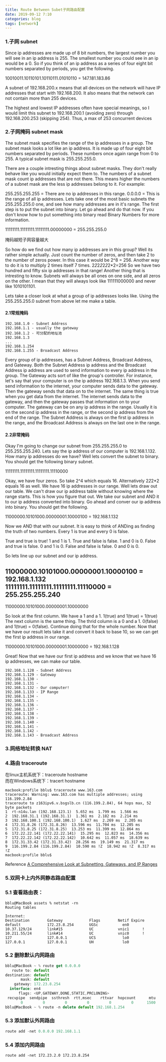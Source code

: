 ```yaml
---
title: Route Between Subet子网路由配置
date: 2019-09-12 7:10
categories: blog
tags: [network]
---
```

### 1.子网 subnet
Since ip addresses are made up of 8 bit numbers, the largest number you will see in an ip address is 255. The smallest number you could see in an ip would be a 0. So if you think of an ip address as a series of four eight bit numbers separated by periods, you get the following.

10010011.10110101.10110111.01010110 = 147.181.183.86

A subnet of 192.168.200.x means that all devices on the network will have IP addresses that start with 192.168.200. It also means that the network can not contain more than 255 devices.   

The highest and lowest IP addresses often have special meanings, so I would limit this subnet to 192.168.200.1 (avoiding zero) through 192.168.200.253 (skipping 254). Thus, a max of 253 concurrent devices

### 2.子网掩码 subnet mask

The subnet mask specifies the range of the ip addresses in a group. The subnet mask looks a lot like an ip address. It is made up of four eight bit numbers separated by periods. These numbers once again range from 0 to 255. A typical subnet mask is 255.255.255.0.

There are a couple intresting things about subnet masks. They don't really behave like you would initially expect them to. The numbers of a subnet mask count ip addresses that are not there. This means higher the numbers of a subnet mask are the less ip addresses belong to it.
For example:

255.255.255.255	= There are no ip addresses in this range.
0.0.0.0	= This is the range of all ip addresses.
Lets take one of the most basic subnets the 255.255.255.0 one, and see how many addresses are in it's range. The first step is to put the subnet into binary. Let go ahead and do that now. If you don't know how to put something into binary read Binary Numbers for more information.

11111111.11111111.11111111.00000000 = 255.255.255.0

掩码越短子网容量越大

So how do we find out how many ip addresses are in this group? Well its rather simple actually. Just count the number of zeros, and then take 2 to the number of zeros power. In this case it would be 2^8 = 256. Another way to do it is to multiply 2 times itself 7 times. 2*2*2*2*2*2*2*2=256 So we have two hundred and fifty six ip addresses in that range! Another thing that is intresting to know. Subnets will always be all ones on one side, and all zeros on the other. I mean that they will always look like 111111000000 and never like 1010101101.

Lets take a closer look at what a group of ip addresses looks like. Using the 255.255.255.0 subnet from above let me make a table.
#### 2.1常规掩码
```
192.168.1.0 - Subnet Address
192.168.1.1 - usually the gateway
192.168.1.2 - 可分配的地址池
192.168.1.3
...
192.168.1.254
192.168.1.255 - Broadcast Address
```
Every group of ip addresses, has a Subnet Address, Broadcast Address, and Gateway. Both the Subnet Address ip address and the Broadcast Address ip address are used to send information to every ip address in the group. The Gateway acts sort of like the group's controller. For instance, let's say that your computer is on the ip address 192.168.1.3. When you send send information to the internet, your computer sends data to the gateway. Then the gateway sends that data on to the internet. The same thing is true when you get data from the internet. The internet sends data to the gateway, and then the gateway passes that information on to your computer. The gateway can be on any ip address in the range. Usually it is on the second ip address in the range, or the second ip address from the end of the range. The Subnet Address is always on the first ip address in the range, and the Broadcast Address is always on the last one in the range.
#### 2.2非常掩码
Okay I'm going to change our subnet from 255.255.255.0 to 255.255.255.240. Lets say the ip address of our computer is 192.168.1.132. How many ip addresses do we have? Well lets convert the subnet to binary. You should get the following binary subnet.

11111111.11111111.11111111.11110000

Okay, we have four zeros. So take 2^4 which equals 16. Alternatively 2*2*2*2 equals 16 as well. We have 16 ip addresses in our range. Well lets draw out our table. We can't draw our ip address table without knowing where the range starts. This is how you figure that out. We take our subnet and AND it to our ip address converted into binary. Go ahead and conver our ip address into binary. You should get the following.

11000000.10101000.00000001.10000100 = 192.168.1.132

Now we AND that with our subnet. It is easy to think of ANDing as finding the truth of two numbers. Every 1 is true and every 0 is false.

True and true is true! 1 and 1 is 1.
True and false is false. 1 and 0 is 0.
False and true is false. 0 and 1 is 0.
False and false is false. 0 and 0 is 0.

So lets line up our subnet and our ip address.

11000000.10101000.00000001.10000100 = 192.168.1.132  
11111111.11111111.11111111.11110000 = 255.255.255.240
-----------------------------------
11000000.10101000.00000001.10000000

So look at the first column. We have a 1 and a 1. 1(true) and 1(true) = 1(true) The next column is the same thing. The thrid column is a 0 and a 1. 0(false) and 1(true) = 0(false). Continue doing that for the whole number. Now that we have our result lets take it and convert it back to base 10, so we can get the first ip address in our range.

11000000.10101000.00000001.10000000 = 192.168.1.128

Great! Now that we have our first ip address and we know that we have 16 ip addresses, we can make our table.
```
192.168.1.128 - Subnet Address
192.168.1.129 - Gateway
192.168.1.130 -
192.168.1.131 -
192.168.1.132 - Our computer!
192.168.1.133 - IP Range
192.168.1.134 -
192.168.1.135 -
192.168.1.136 -
192.168.1.137 -
192.168.1.138 -
192.168.1.139 -
192.168.1.140 -
192.168.1.141 -
192.168.1.142 -
192.168.1.143 - Broadcast Address
```
### 3.网络地址转换 NAT

### 4.路由 traceroute
 在linux主机系统下：traceroute hostname  
 而在Windows系统下：tracert hostname

 ```
 macbook:profile bblu$ traceroute www.163.com
traceroute: Warning: www.163.com has multiple addresses; using 116.199.2.84
traceroute to z163ipv6.v.bsgslb.cn (116.199.2.84), 64 hops max, 52 byte packets
 1  rt-n14u.lan (192.168.123.1)  5.652 ms  1.799 ms  1.566 ms
 2  192.168.31.1 (192.168.31.1)  1.361 ms  2.182 ms  2.214 ms
 3  192.168.100.1 (192.168.100.1)  1.627 ms  2.269 ms  2.205 ms
 4  172.31.8.26 (172.31.8.26)  13.596 ms  11.704 ms  12.205 ms
 5  172.31.8.25 (172.31.8.25)  13.253 ms  11.399 ms  12.864 ms
 6  172.22.22.141 (172.22.22.141)  15.295 ms  12.823 ms  14.356 ms
 7  172.22.22.142 (172.22.22.142)  10.642 ms  11.057 ms  18.639 ms
 8  172.31.33.42 (172.31.33.42)  28.256 ms  19.149 ms  21.317 ms
 9  116.199.2.84 (116.199.2.84)  10.590 ms !Z  18.942 ms !Z  8.317 ms !Z
macbook:profile bblu$ 
 ```

 Reference [A Comprehensive Look at
Subnetting, Gateways, and IP Ranges](https://portforward.com/networking/subnetting.htm)

### 5.双网卡上内外网静态路由配置

### 5.1 查看路由表：
```shell
bblu@MacBook assets % netstat -rn
Routing tables

Internet:
Destination        Gateway            Flags        Netif Expire
default            172.23.8.254       UGSc           en0       
10.37.129/24       link#15            UC           vnic1      !
10.211.55/24       link#14            UC           vnic0      !
127                127.0.0.1          UCS            lo0       
127.0.0.1          127.0.0.1          UH             lo0       
```

### 5.2 删除默认内网路由

```js
bblu@MacBook ~ % route get 0.0.0.0
   route to: default
destination: default
       mask: default
    gateway: 172.23.8.254
  interface: en4
      flags: <UP,GATEWAY,DONE,STATIC,PRCLONING>
 recvpipe  sendpipe  ssthresh  rtt,msec    rttvar  hopcount      mtu     expire
       0         0         0         0         0         0      1500         0 
bblu@MacBook ~ % route -n delete default 192.168.1.254

```

### 5.3 添加默认外网路由

```js
route add -net 0.0.0.0 192.168.1.1
```

### 5.4 添加内网路由

```
route add -net 172.23.2.0 172.23.8.254
```

